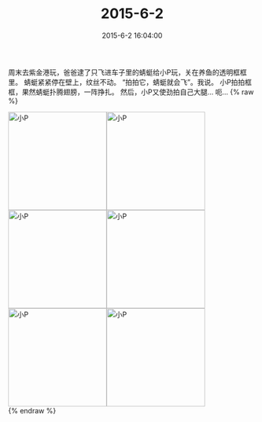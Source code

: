 ﻿---
title: "2015-6-2"
date: 2015-6-2 16:04:00
tags:
categories: 妈妈
---
周末去紫金港玩，爸爸逮了只飞进车子里的蜻蜓给小P玩，关在养鱼的透明框框里。
蜻蜓紧紧停在壁上，纹丝不动。
“拍拍它，蜻蜓就会飞”。我说。
小P拍拍框框，果然蜻蜓扑腾翅膀，一阵挣扎。
然后，小P又使劲拍自己大腿…
呃…
{% raw %}
<div style="width:500 px">
<div style="float:left; width:100 px"><img src="/images/微信图片_20171011093154.jpg" width="200" alt="小P"></div>
<div style="float:left; width:100 px"><img src="/images/微信图片_20171011093211.jpg" width="200" alt="小P"></div>
<div style="float:left; width:100 px"><img src="/images/微信图片_20171011093220.jpg" width="200" alt="小P"></div>
<div style="float:left; width:100 px"><img src="/images/微信图片_20171011093228.jpg" width="200" alt="小P"></div>
<div style="float:left; width:100 px"><img src="/images/微信图片_20171011093238.jpg" width="200" alt="小P"></div>
<div style="float:left; width:100 px"><img src="/images/微信图片_20171011093248.jpg" width="200" alt="小P"></div>
<div style="clear:both"></div>
</div>
{% endraw %}